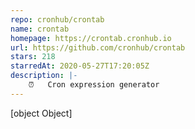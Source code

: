 ```yaml
---
repo: cronhub/crontab
name: crontab
homepage: https://crontab.cronhub.io
url: https://github.com/cronhub/crontab
stars: 218
starredAt: 2020-05-27T17:20:05Z
description: |-
    ⏰   Cron expression generator
---
```


[object Object]
